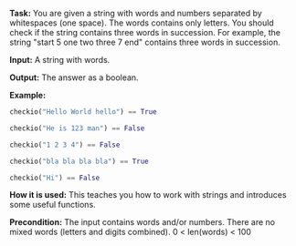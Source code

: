 **Task:** You are given a string with words and numbers separated by whitespaces (one space). The words contains only letters. You should check if the string contains three words in succession. For example, the string "start 5 one two three 7 end" contains three words in succession.

**Input:** A string with words.

**Output:** The answer as a boolean.

**Example:**

```python
checkio("Hello World hello") == True

checkio("He is 123 man") == False

checkio("1 2 3 4") == False

checkio("bla bla bla bla") == True

checkio("Hi") == False
```

**How it is used:** This teaches you how to work with strings and introduces some useful functions.

**Precondition:** The input contains words and/or numbers. There are no mixed words (letters and digits combined).
0 < len(words) < 100 